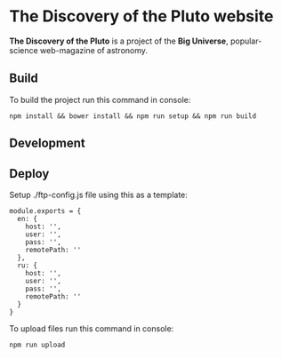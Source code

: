 The Discovery of the Pluto website
==================================

**The Discovery of the Pluto** is a project of the **Big Universe**, popular-science web-magazine of astronomy.

Build
-----

To build the project run this command in console:

```
npm install && bower install && npm run setup && npm run build
```

Development
---


Deploy
---
Setup ./ftp-config.js file using this as a template:

```
module.exports = {
  en: {
    host: '',
    user: '',
    pass: '',
    remotePath: ''
  },
  ru: {
    host: '',
    user: '',
    pass: '',
    remotePath: ''
  }
}
```

To upload files run this command in console:

```
npm run upload
```
